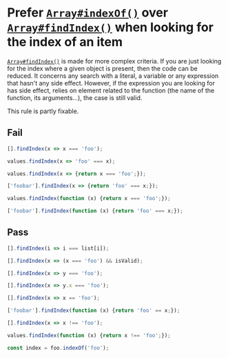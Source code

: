 # Prefer [`Array#indexOf()`](https://developer.mozilla.org/en-US/docs/Web/JavaScript/Reference/Global_Objects/Array/indexOf) over [`Array#findIndex()`](https://developer.mozilla.org/en-US/docs/Web/JavaScript/Reference/Global_Objects/Array/findIndex) when looking for the index of an item

[`Array#findIndex()`](https://developer.mozilla.org/en-US/docs/Web/JavaScript/Reference/Global_Objects/Array/findIndex) is made for more complex criteria. If you are just looking for the index where a given object is present, then the code can be reduced. It concerns any search with a literal, a variable or any expression that hasn't any side effect. However, if the expression you are looking for has side effect, relies on element related to the function (the name of the function, its arguments...), the case is still valid.

This rule is partly fixable.

## Fail

```js
[].findIndex(x => x === 'foo');
```

```js
values.findIndex(x => 'foo' === x);
```

```js
values.findIndex(x => {return x === 'foo';});
```

```js
['foobar'].findIndex(x => {return 'foo' === x;});
```

```js
values.findIndex(function (x) {return x === 'foo';});
```

```js
['foobar'].findIndex(function (x) {return 'foo' === x;});
```

## Pass

```js
[].findIndex(i => i === list[i]);
```

```js
[].findIndex(x => (x === 'foo') && isValid);
```

```js
[].findIndex(x => y === 'foo');
```

```js
[].findIndex(x => y.x === 'foo');
```

```js
[].findIndex(x => x == 'foo');
```

```js
['foobar'].findIndex(function (x) {return 'foo' == x;});
```

```js
[].findIndex(x => x !== 'foo');
```

```js
values.findIndex(function (x) {return x !== 'foo';});
```

```js
const index = foo.indexOf('foo');
```
